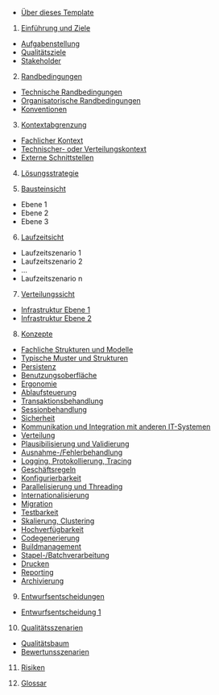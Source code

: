 * [Über dieses Template](README.md)


1. [Einführung und Ziele](01-introduction-and-goals.md)

  * [Aufgabenstellung](01-introduction-and-goals.md#requirements)
  * [Qualitätsziele](01-introduction-and-goals.md#qualitygoals)
  * [Stakeholder](01-introduction-and-goals.md#stakeholder)

2. [Randbedingungen](02-architecture-constraints.md)

  * [Technische Randbedingungen](02-architecture-constraints.md#technical)
  * [Organisatorische Randbedingungen](02-architecture-constraints.md#organisational)
  * [Konventionen](02-architecture-constraints.md#conventions)

3. [Kontextabgrenzung](03-system-scope-and-context.md)

  * [Fachlicher Kontext](03-system-scope-and-context.md#functional-context)
  * [Technischer- oder Verteilungskontext](03-system-scope-and-context.md#technical-context)
  * [Externe Schnittstellen](03-system-scope-and-context.md#external-interfaces)

4. [Lösungsstrategie](04-solution-strategy.md)

5. [Bausteinsicht](05-building-block-view.md)

  * Ebene 1
  * Ebene 2
  * Ebene 3

6. [Laufzeitsicht](06-runtime-view.md)

  * Laufzeitszenario 1
  * Laufzeitszenario 2
  * ...
  * Laufzeitszenario n

7. [Verteilungssicht](07-deployment-view.md)

  * [Infrastruktur Ebene 1](07-deployment-view.md#level-1)
  * [Infrastruktur Ebene 2](07-deployment-view.md#level-2)

8. [Konzepte](08-concepts.md)

  * [Fachliche Strukturen und Modelle](08-concepts.md#structures)
  * [Typische Muster und Strukturen](08-concepts.md#patterns)
  * [Persistenz](08-concepts.md#persistence)
  * [Benutzungsoberfläche](08-concepts.md#gui)
  * [Ergonomie](08-concepts.md#ux)
  * [Ablaufsteuerung](08-concepts.md#flow)
  * [Transaktionsbehandlung](08-concepts.md#transactions)
  * [Sessionbehandlung](08-concepts.md#sessions)
  * [Sicherheit](08-concepts.md#security)
  * [Kommunikation und Integration mit anderen IT-Systemen](08-concepts.md#communication)
  * [Verteilung](08-concepts.md#distribution)
  * [Plausibilisierung und Validierung](08-concepts.md#validation)
  * [Ausnahme-/Fehlerbehandlung](08-concepts.md#exceptions)
  * [Logging, Protokollierung, Tracing](08-concepts.md#logging)
  * [Geschäftsregeln](08-concepts.md#business-rules)
  * [Konfigurierbarkeit](08-concepts.md#configuration)
  * [Parallelisierung und Threading](08-concepts.md#multi-threading)
  * [Internationalisierung](08-concepts.md#i18n)
  * [Migration](08-concepts.md#migration)
  * [Testbarkeit](08-concepts.md#testing)
  * [Skalierung, Clustering](08-concepts.md#scaling)
  * [Hochverfügbarkeit](08-concepts.md#ha)
  * [Codegenerierung](08-concepts.md#code-generation)
  * [Buildmanagement](08-concepts.md#build)
  * [Stapel-\/Batchverarbeitung](08-concepts.md#bulk)
  * [Drucken](08-concepts.md#print)
  * [Reporting](08-concepts.md#reporting)
  * [Archivierung](08-concepts.md#archiving)

9. [Entwurfsentscheidungen](09-design-decisions.md)

  * [Entwurfsentscheidung 1](09-design-decisions.md)

10. [Qualitätsszenarien](10-quality-scenarios.md)

  * [Qualitätsbaum](10-quality-scenarios.md#quality-tree)
  * [Bewertunsszenarien](10-quality-scenarios.md#rating)

11. [Risiken](11-technical-risks.md)

12. [Glossar](GLOSSARY.md)

